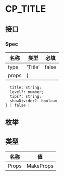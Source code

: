 # CP_TITLE

## 接口

### Spec

| 名称  | 类型    | 必填  |
| ----- | ------- | ----- |
| type  | 'Title' | false |
| props | {       |

      title: string;
      level?: number;
      tips?: string;
      showDivider?: boolean
    } | false |

## 枚举

## 类型

| 名称  | 值              |
| ----- | --------------- |
| Props | MakeProps<Spec> |
